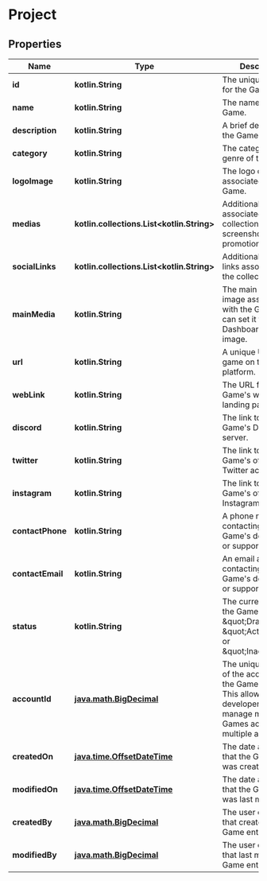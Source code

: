 
# Project

## Properties
Name | Type | Description | Notes
------------ | ------------- | ------------- | -------------
**id** | **kotlin.String** | The unique identifier for the Game entity. | 
**name** | **kotlin.String** | The name of the Game. | 
**description** | **kotlin.String** | A brief description of the Game. | 
**category** | **kotlin.String** | The category or genre of the Game. | 
**logoImage** | **kotlin.String** | The logo or icon associated with the Game. | 
**medias** | **kotlin.collections.List&lt;kotlin.String&gt;** | Additional images associated with the collection, such as screenshots or promotional images. | 
**socialLinks** | **kotlin.collections.List&lt;kotlin.String&gt;** | Additional social links associated with the collection | 
**mainMedia** | **kotlin.String** | The main or featured image associated with the Game. You can set it from the Dashboard as main image. | 
**url** | **kotlin.String** | A unique URL for the game on the L3vels platform. | 
**webLink** | **kotlin.String** | The URL for the Game&#39;s website or landing page. | 
**discord** | **kotlin.String** | The link to the Game&#39;s Discord server. | 
**twitter** | **kotlin.String** | The link to the Game&#39;s official Twitter account. | 
**instagram** | **kotlin.String** | The link to the Game&#39;s official Instagram account. | 
**contactPhone** | **kotlin.String** |  A phone number for contacting the Game&#39;s developers or support team. | 
**contactEmail** | **kotlin.String** | An email address for contacting the Game&#39;s developers or support team. | 
**status** | **kotlin.String** | The current status of the Game, such as \&quot;Draft\&quot;, \&quot;Active\&quot;, or \&quot;Inactive\&quot;. | 
**accountId** | [**java.math.BigDecimal**](java.math.BigDecimal.md) |  The unique identifier of the account that the Game belongs to. This allows developers to manage multiple Games across multiple accounts. | 
**createdOn** | [**java.time.OffsetDateTime**](java.time.OffsetDateTime.md) | The date and time that the Game entity was created. | 
**modifiedOn** | [**java.time.OffsetDateTime**](java.time.OffsetDateTime.md) | The date and time that the Game entity was last modified. | 
**createdBy** | [**java.math.BigDecimal**](java.math.BigDecimal.md) | The user or system that created the Game entity. | 
**modifiedBy** | [**java.math.BigDecimal**](java.math.BigDecimal.md) | The user or system that last modified the Game entity. | 



